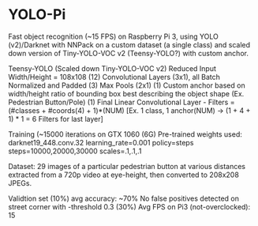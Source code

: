 # YOLO-Pi
Fast object recognition (~15 FPS) on Raspberry Pi 3, using YOLO (v2)/Darknet with NNPack on a custom dataset (a single class) and scaled down version of Tiny-YOLO-VOC v2 (Teensy-YOLO?) with custom anchor.

Teensy-YOLO (Scaled down Tiny-YOLO-VOC v2)
Reduced Input Width/Height = 108x108
(12) Convolutional Layers (3x1), all Batch Normalized and Padded
(3) Max Pools (2x1)
(1) Custom anchor based on width/height ratio of bounding box best describing the object shape (Ex. Pedestrian Button/Pole)
(1) Final Linear Convolutional Layer - Filters = (#classes + #coords(4) + 1)*(NUM) 
[Ex. 1 class, 1 anchor(NUM) -> (1 + 4 + 1) * 1 = 6  Filters for last layer]

Training (~15000 iterations on GTX 1060 (6G)
Pre-trained weights used: darknet19_448.conv.32
learning_rate=0.001
policy=steps
steps=10000,20000,30000
scales=.1,.1,.1

Dataset: 29 images of a particular pedestrian button at various distances extracted from a 720p video at eye-height, then converted to 208x208 JPEGs.

Validtion set (10%) avg accuracy: ~70% 
No false positives detected on street corner with -threshold 0.3 (30%)
Avg FPS on Pi3 (not-overclocked): 15
